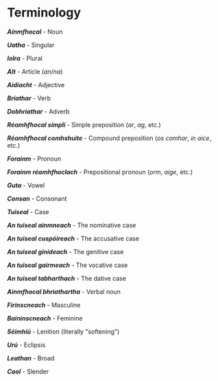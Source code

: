 # Terminology

_**Ainmfhocal**_ - Noun

_**Uatha**_ - Singular

_**Iolra**_ - Plural

_**Alt**_ - Article (_an_/_na_)

_**Aidiacht**_ - Adjective

_**Briathar**_ - Verb

_**Dobhriathar**_ - Adverb

_**Réamhfhocal simplí**_ - Simple preposition (_ar_, _ag_, etc.)

_**Réamhfhocal comhshuite**_ - Compound preposition (_os comhar_, _in aice_, etc.)

_**Forainm**_ - Pronoun

_**Forainm réamhfhoclach**_ - Prepositional pronoun (_orm_, _aige_, etc.)

_**Guta**_ - Vowel

_**Consan**_ - Consonant

_**Tuiseal**_ - Case

_**An tuiseal ainmneach**_ - The nominative case

_**An tuiseal cuspóireach**_ - The accusative case

_**An tuiseal ginideach**_ - The genitive case

_**An tuiseal gairmeach**_ - The vocative case

_**An tuiseal tabharthach**_ - The dative case

_**Ainmfhocal bhriathartha**_ - Verbal noun

_**Firinscneach**_ - Masculine

_**Baininscneach**_ - Feminine

_**Séimhiú**_ - Lenition (literally "softening")

_**Urú**_ - Eclipsis

_**Leathan**_ - Broad

_**Caol**_ - Slender